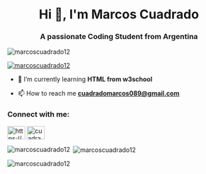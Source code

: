 <h1 align="center">Hi 👋, I'm Marcos Cuadrado</h1>
<h3 align="center">A passionate Coding Student from Argentina</h3>

<p align="left"> <img src="https://komarev.com/ghpvc/?username=marcoscuadrado12&label=Profile%20views&color=0e75b6&style=flat" alt="marcoscuadrado12" /> </p>

<p align="left"> <a href="https://github.com/ryo-ma/github-profile-trophy"><img src="https://github-profile-trophy.vercel.app/?username=marcoscuadrado12" alt="marcoscuadrado12" /></a> </p>

- 🌱 I’m currently learning **HTML from w3school**

- 📫 How to reach me **cuadradomarcos089@gmail.com**

<h3 align="left">Connect with me:</h3>
<p align="left">
<a href="https://linkedin.com/in/https://www.linkedin.com/in/marcos-cuadrado-068813288/" target="blank"><img align="center" src="https://raw.githubusercontent.com/rahuldkjain/github-profile-readme-generator/master/src/images/icons/Social/linked-in-alt.svg" alt="https://www.linkedin.com/in/marcos-cuadrado-068813288/" height="30" width="40" /></a>
<a href="https://www.leetcode.com/cuadradomarcos089" target="blank"><img align="center" src="https://raw.githubusercontent.com/rahuldkjain/github-profile-readme-generator/master/src/images/icons/Social/leet-code.svg" alt="cuadradomarcos089" height="30" width="40" /></a>
</p>

<p><img align="left" src="https://github-readme-stats.vercel.app/api/top-langs?username=marcoscuadrado12&show_icons=true&locale=en&layout=compact" alt="marcoscuadrado12" /></p>

<p>&nbsp;<img align="center" src="https://github-readme-stats.vercel.app/api?username=marcoscuadrado12&show_icons=true&locale=en" alt="marcoscuadrado12" /></p>

<p><img align="center" src="https://github-readme-streak-stats.herokuapp.com/?user=marcoscuadrado12&" alt="marcoscuadrado12" /></p>
